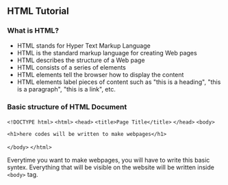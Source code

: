 ## HTML Tutorial <a name = "html"></a> 

### What is HTML?
- HTML stands for Hyper Text Markup Language
- HTML is the standard markup language for creating Web pages
- HTML describes the structure of a Web page
- HTML consists of a series of elements
- HTML elements tell the browser how to display the content
- HTML elements label pieces of content such as "this is a heading", "this is a paragraph", "this is a link", etc.

### Basic structure of HTML Document 
`<!DOCTYPE html>`
`<html>`
`<head>`
`<title>Page Title</title>`
`</head>`
`<body>`

`<h1>here codes will be written to make webpages</h1>  `

`</body>`
`</html>`

Everytime you want to make webpages, you will have to write this basic syntex. Everything that will be visible on the website will be written inside `<body>` tag. 